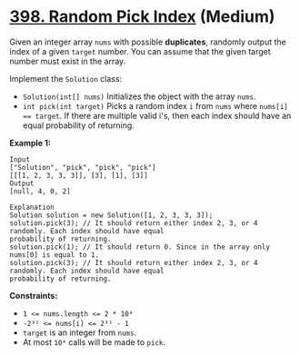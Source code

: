 # [398. Random Pick Index][link] (Medium)

[link]: https://leetcode.com/problems/random-pick-index/

Given an integer array `nums` with possible **duplicates**, randomly output the index of a given
`target` number. You can assume that the given target number must exist in the array.

Implement the `Solution` class:

- `Solution(int[] nums)` Initializes the object with the array `nums`.
- `int pick(int target)` Picks a random index `i` from `nums` where `nums[i] == target`. If there are
multiple valid i's, then each index should have an equal probability of returning.

**Example 1:**

```
Input
["Solution", "pick", "pick", "pick"]
[[[1, 2, 3, 3, 3]], [3], [1], [3]]
Output
[null, 4, 0, 2]

Explanation
Solution solution = new Solution([1, 2, 3, 3, 3]);
solution.pick(3); // It should return either index 2, 3, or 4 randomly. Each index should have equal
probability of returning.
solution.pick(1); // It should return 0. Since in the array only nums[0] is equal to 1.
solution.pick(3); // It should return either index 2, 3, or 4 randomly. Each index should have equal
probability of returning.
```

**Constraints:**

- `1 <= nums.length <= 2 * 10⁴`
- `-2³¹ <= nums[i] <= 2³¹ - 1`
- `target` is an integer from `nums`.
- At most `10⁴` calls will be made to `pick`.

